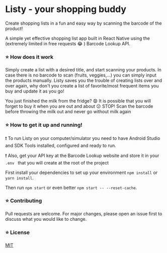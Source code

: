 # Listy - your shopping buddy

Create shopping lists in a fun and easy way by scanning the barcode of the product!

A simple yet effective shopping list app built in React Native using the (extremely limited in free requests :joy: ) Barcode Lookup API.

### :star: How does it work

Simply create a list with a desired title, and start scanning your products. In case there is no barcode to scan (fruits, veggies,...) you can simply input the products manually.
Listy saves you the trouble of creating lists over and over again, why don't you create a list of favorite/most frequent items you buy and update it as you go!

You just finished the milk from the fridge? :anguished: It is possible that you will forget to buy it when you are out and about :confused: STOP! Scan the barcode before throwing the milk out and never go without milk again

### :star: How to get it up and running!

:exclamation: To run Listy on your computer/simulator you need to have Android Studio and SDK Tools installed, configured and ready to run.

:exclamation: Also, get your API key at the Barcode Lookup website and store it in your `.env ` that you will create at the root of the project

First install your dependencies to set up your environment `npm install` or `yarn install`.

Then run `npm start` or even better `npm start -- --reset-cache`.

### :star: Contributing

Pull requests are welcome. For major changes, please open an issue first to discuss what you would like to change.

### :star: License

[MIT](https://choosealicense.com/licenses/mit/)
